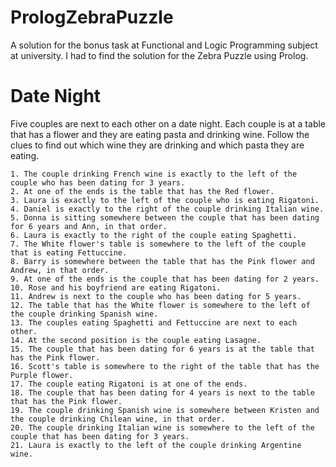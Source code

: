 # PrologZebraPuzzle

A solution for the bonus task at Functional and Logic Programming subject at university.
I had to find the solution for the Zebra Puzzle using Prolog.

# Date Night
Five couples are next to each other on a date night. 
Each couple is at a table that has a flower and they are eating pasta and drinking wine. 
Follow the clues to find out which wine they are drinking and which pasta they are eating.

 
	1. The couple drinking French wine is exactly to the left of the couple who has been dating for 3 years.
	2. At one of the ends is the table that has the Red flower.
	3. Laura is exactly to the left of the couple who is eating Rigatoni.
	4. Daniel is exactly to the right of the couple drinking Italian wine.
	5. Donna is sitting somewhere between the couple that has been dating for 6 years and Ann, in that order.
	6. Laura is exactly to the right of the couple eating Spaghetti.
	7. The White flower's table is somewhere to the left of the couple that is eating Fettuccine.
	8. Barry is somewhere between the table that has the Pink flower and Andrew, in that order.
	9. At one of the ends is the couple that has been dating for 2 years.
	10. Rose and his boyfriend are eating Rigatoni.
	11. Andrew is next to the couple who has been dating for 5 years.
	12. The table that has the White flower is somewhere to the left of the couple drinking Spanish wine.
	13. The couples eating Spaghetti and Fettuccine are next to each other.
	14. At the second position is the couple eating Lasagne.
	15. The couple that has been dating for 6 years is at the table that has the Pink flower.
	16. Scott's table is somewhere to the right of the table that has the Purple flower.
	17. The couple eating Rigatoni is at one of the ends.
	18. The couple that has been dating for 4 years is next to the table that has the Pink flower.
	19. The couple drinking Spanish wine is somewhere between Kristen and the couple drinking Chilean wine, in that order.
	20. The couple drinking Italian wine is somewhere to the left of the couple that has been dating for 3 years.
	21. Laura is exactly to the left of the couple drinking Argentine wine.

